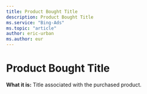 ```yaml
---
title: Product Bought Title
description: Product Bought Title
ms.service: "Bing-Ads"
ms.topic: "article"
author: eric-urban
ms.author: eur
---
```


# Product Bought Title

**What it is:**  Title associated with the purchased product.


